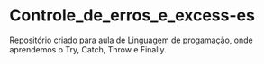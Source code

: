 # Controle_de_erros_e_excess-es
Repositório criado para aula de Linguagem de progamação, onde aprendemos o Try, Catch, Throw e Finally.
